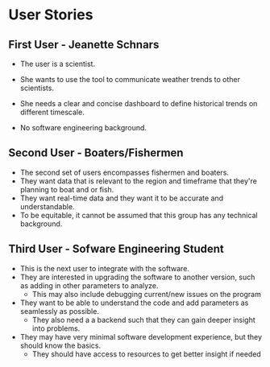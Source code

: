 # User Stories
## First User - Jeanette Schnars
* The user is a scientist.  
* She wants to use the tool to communicate weather trends to other scientists. 
* She needs a
clear and concise dashboard to define historical trends on different timescale. 

* No software engineering background.

## Second User - Boaters/Fishermen
* The second set of users encompasses fishermen and boaters. 
* They want data that is relevant to the region and timeframe that they're planning to boat and or fish. 
* They want real-time data and they want it to be accurate and understandable. 
* To be equitable, it cannot be assumed that this group has any technical background.

## Third User - Sofware Engineering Student
* This is the next user to integrate with the software. 
* They are interested in upgrading the software to another version, 
such as adding in other parameters to analyze. 
    * This may also include debugging current/new issues on the program
* They want to be able to understand the code and add parameters as 
seamlessly as possible. 
    * They also need a a backend such that they can gain deeper insight into problems.
* They may have very minimal software development experience, but they should know the basics.
    * They should have access to resources to get better insight if needed
